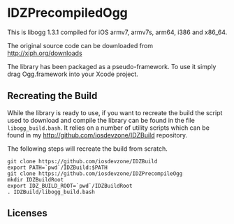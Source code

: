 IDZPrecompiledOgg
=================

This is libogg 1.3.1 compiled for iOS armv7, armv7s, arm64, i386 and x86_64.

The original source code can be downloaded from http://xiph.org/downloads 

The library has been packaged as a pseudo-framework. To use it simply drag Ogg.framework into your Xcode project.

Recreating the Build
--------------------

While the library is ready to use, if you want to recreate the build the script used to download and compile the library can be found in the file `libogg_build.bash`. It relies on a number of utility scripts which can be found in my http://github.com/iosdevzone/IDZBuild repository.

The following steps will recreate the build from scratch.

```
git clone https://github.com/iosdevzone/IDZBuild
export PATH=`pwd`/IDZBuild:$PATH
git clone https://github.com/iosdevzone/IDZPrecompileOgg
mkdir IDZBuildRoot
export IDZ_BUILD_ROOT=`pwd`/IDZBuildRoot
. IDZBuild/libogg_build.bash
```


Licenses
--------
